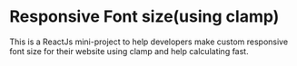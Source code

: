 # Responsive Font size(using clamp)

This is a ReactJs mini-project to help developers make custom responsive font size for their website using clamp and help calculating fast.
